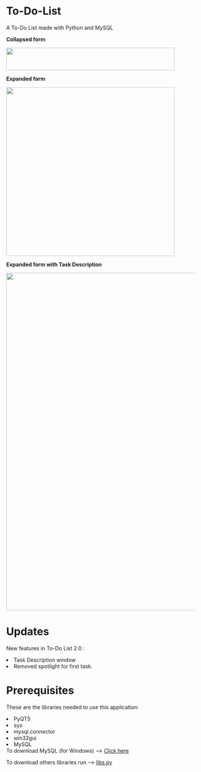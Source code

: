 # To-Do-List
A To-Do List made with Python and MySQL

<b>Collapsed form </b>

<img src="https://github.com/SahilDave04/To-Do-List/assets/93636117/0c950937-1502-475b-928a-c3b5fa40b5a6" width="450" height="60">

<b>Expanded form </b>

<img src="https://github.com/SahilDave04/To-Do-List/assets/93636117/c00c29c7-ce79-4f50-9824-769d011f8123" width="450">

<b>Expanded form with Task Description </b>

<img src="https://github.com/SahilDave04/To-Do-List/assets/93636117/6007980a-e85c-4eda-98ae-827f8fdbfa9d" width="900">

# Updates
New features in To-Do List 2.0 :
<li>Task Description window</li>
<li>Removed spotlight for first task.</li>

# Prerequisites
These are the libraries needed to use this application:
<li>PyQT5</li>
<li>sys</li>
<li>mysql.connector</li>
<li>win32gui</li>
<li>MySQL</li>
To download MySQL (for Windows) -->  <a href = https://dev.mysql.com/downloads/installer>Click here</a>

To download others libraries run -->  <a href = https://github.com/SahilDave04/To-Do-List/blob/main/libs.py>libs.py</a>
